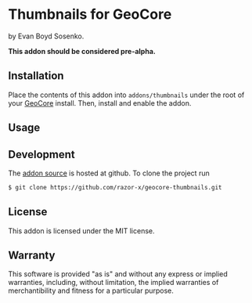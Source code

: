 # Thumbnails for GeoCore

by Evan Boyd Sosenko.

__This addon should be considered pre-alpha.__

## Installation

Place the contents of this addon into `addons/thumbnails` under the root of your [GeoCore](https://geodesicsolutions.com/geocore-software.html) install.
Then, install and enable the addon.

## Usage

## Development

The [addon source](https://github.com/razor-x/geocore-thumbnails) is hosted at github.
To clone the project run

````bash
$ git clone https://github.com/razor-x/geocore-thumbnails.git
````

## License

This addon is licensed under the MIT license.

## Warranty

This software is provided "as is" and without any express or
implied warranties, including, without limitation, the implied
warranties of merchantibility and fitness for a particular
purpose.

